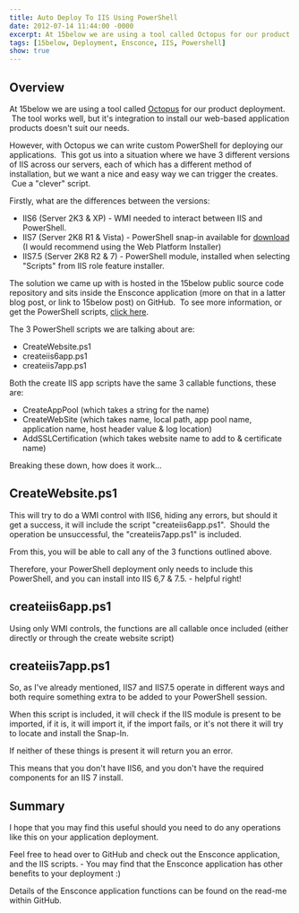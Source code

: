 ```yaml
---
title: Auto Deploy To IIS Using PowerShell
date: 2012-07-14 11:44:00 -0000
excerpt: At 15below we are using a tool called Octopus for our product deployment.  The tool works well, but it's integration to install our web-based application products doesn't suit our needs.
tags: [15below, Deployment, Ensconce, IIS, Powershell]
show: true
---
```


## Overview

At 15below we are using a tool called [Octopus](http://octopusdeploy.com/) for our product deployment.  The tool works well, but it's integration to install our web-based application products doesn't suit our needs.

However, with Octopus we can write custom PowerShell for deploying our applications.  This got us into a situation where we have 3 different versions of IIS across our servers, each of which has a different method of installation, but we want a nice and easy way we can trigger the creates.  Cue a "clever" script.

Firstly, what are the differences between the versions:

- IIS6 (Server 2K3 & XP) - WMI needed to interact between IIS and PowerShell.
- IIS7 (Server 2K8 R1 & Vista) - PowerShell snap-in available for [download](http://www.iis.net/download/powershell) (I would recommend using the Web Platform Installer)
- IIS7.5 (Server 2K8 R2 & 7) - PowerShell module, installed when selecting "Scripts" from IIS role feature installer.

The solution we came up with is hosted in the 15below public source code repository and sits inside the Ensconce application (more on that in a latter blog post, or link to 15below post) on GitHub.  To see more information, or get the PowerShell scripts, <a title="click here" href="https://github.com/15below/Ensconce" target="_blank" rel="noopener">click here</a>.

The 3 PowerShell scripts we are talking about are:

- CreateWebsite.ps1
- createiis6app.ps1
- createiis7app.ps1

Both the create IIS app scripts have the same 3 callable functions, these are:

- CreateAppPool (which takes a string for the name)
- CreateWebSite (which takes name, local path, app pool name, application name, host header value & log location)
- AddSSLCertification (which takes website name to add to & certificate name)

Breaking these down, how does it work...

## CreateWebsite.ps1

This will try to do a WMI control with IIS6, hiding any errors, but should it get a success, it will include the script "createiis6app.ps1".  Should the operation be unsuccessful, the "createiis7app.ps1" is included.

From this, you will be able to call any of the 3 functions outlined above.

Therefore, your PowerShell deployment only needs to include this PowerShell, and you can install into IIS 6,7 & 7.5. - helpful right!

## createiis6app.ps1

Using only WMI controls, the functions are all callable once included (either directly or through the create website script)

## createiis7app.ps1

So, as I've already mentioned, IIS7 and IIS7.5 operate in different ways and both require something extra to be added to your PowerShell session.

When this script is included, it will check if the IIS module is present to be imported, if it is, it will import it, if the import fails, or it's not there it will try to locate and install the Snap-In.

If neither of these things is present it will return you an error.

This means that you don't have IIS6, and you don't have the required components for an IIS 7 install.

## Summary 

I hope that you may find this useful should you need to do any operations like this on your application deployment.

Feel free to head over to GitHub and check out the Ensconce application, and the IIS scripts. - You may find that the Ensconce application has other benefits to your deployment :)

Details of the Ensconce application functions can be found on the read-me within GitHub.
